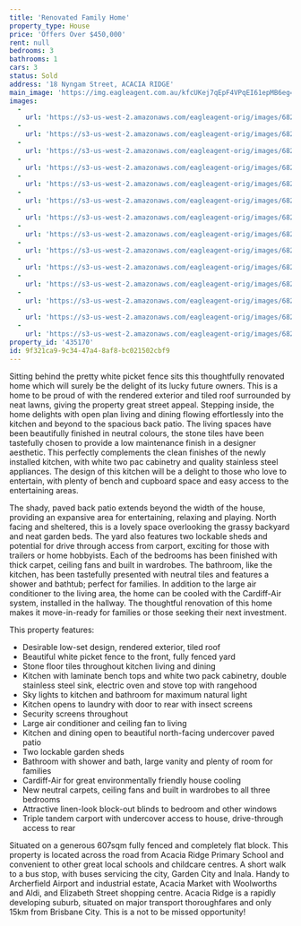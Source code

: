 ```yaml
---
title: 'Renovated Family Home'
property_type: House
price: 'Offers Over $450,000'
rent: null
bedrooms: 3
bathrooms: 1
cars: 3
status: Sold
address: '18 Nyngam Street, ACACIA RIDGE'
main_image: 'https://img.eagleagent.com.au/kfcUKej7qEpF4VPqEI61epMB6eg=/1280x854/smart/https://s3-us-west-2.amazonaws.com/eagleagent-orig/images/6821274/126030334-image-M.jpg'
images:
  -
    url: 'https://s3-us-west-2.amazonaws.com/eagleagent-orig/images/6821287/126030334-image-N.jpg'
  -
    url: 'https://s3-us-west-2.amazonaws.com/eagleagent-orig/images/6821286/126030334-image-L.jpg'
  -
    url: 'https://s3-us-west-2.amazonaws.com/eagleagent-orig/images/6821285/126030334-image-K.jpg'
  -
    url: 'https://s3-us-west-2.amazonaws.com/eagleagent-orig/images/6821284/126030334-image-J.jpg'
  -
    url: 'https://s3-us-west-2.amazonaws.com/eagleagent-orig/images/6821283/126030334-image-I.jpg'
  -
    url: 'https://s3-us-west-2.amazonaws.com/eagleagent-orig/images/6821282/126030334-image-H.jpg'
  -
    url: 'https://s3-us-west-2.amazonaws.com/eagleagent-orig/images/6821281/126030334-image-G.jpg'
  -
    url: 'https://s3-us-west-2.amazonaws.com/eagleagent-orig/images/6821280/126030334-image-F.jpg'
  -
    url: 'https://s3-us-west-2.amazonaws.com/eagleagent-orig/images/6821279/126030334-image-E.jpg'
  -
    url: 'https://s3-us-west-2.amazonaws.com/eagleagent-orig/images/6821278/126030334-image-D.jpg'
  -
    url: 'https://s3-us-west-2.amazonaws.com/eagleagent-orig/images/6821277/126030334-image-C.jpg'
  -
    url: 'https://s3-us-west-2.amazonaws.com/eagleagent-orig/images/6821276/126030334-image-B.jpg'
  -
    url: 'https://s3-us-west-2.amazonaws.com/eagleagent-orig/images/6821275/126030334-image-A.jpg'
  -
    url: 'https://s3-us-west-2.amazonaws.com/eagleagent-orig/images/6821274/126030334-image-M.jpg'
property_id: '435170'
id: 9f321ca9-9c34-47a4-8af8-bc021502cbf9
---
```

Sitting behind the pretty white picket fence sits this thoughtfully renovated home which will surely be the delight of its lucky future owners. This is a home to be proud of with the rendered exterior and tiled roof surrounded by neat lawns, giving the property great street appeal. Stepping inside, the home delights with open plan living and dining flowing effortlessly into the kitchen and beyond to the spacious back patio. The living spaces have been beautifully finished in neutral colours, the stone tiles have been tastefully chosen to provide a low maintenance finish in a designer aesthetic. This perfectly complements the clean finishes of the newly installed kitchen, with white two pac cabinetry and quality stainless steel appliances. The design of this kitchen will be a delight to those who love to entertain, with plenty of bench and cupboard space and easy access to the entertaining areas.

The shady, paved back patio extends beyond the width of the house, providing an expansive area for entertaining, relaxing and playing. North facing and sheltered, this is a lovely space overlooking the grassy backyard and neat garden beds. The yard also features two lockable sheds and potential for drive through access from carport, exciting for those with trailers or home hobbyists. Each of the bedrooms has been finished with thick carpet, ceiling fans and built in wardrobes. The bathroom, like the kitchen, has been tastefully presented with neutral tiles and features a shower and bathtub; perfect for families. In addition to the large air conditioner to the living area, the home can be cooled with the Cardiff-Air system, installed in the hallway. The thoughtful renovation of this home makes it move-in-ready for families or those seeking their next investment.

This property features:

*  Desirable low-set design, rendered exterior, tiled roof
*  Beautiful white picket fence to the front, fully fenced yard
*  Stone floor tiles throughout kitchen living and dining
*  Kitchen with laminate bench tops and white two pack cabinetry, double stainless steel sink, electric oven and stove top with rangehood
*  Sky lights to kitchen and bathroom for maximum natural light
*  Kitchen opens to laundry with door to rear with insect screens
*  Security screens throughout
*  Large air conditioner and ceiling fan to living
*  Kitchen and dining open to beautiful north-facing undercover paved patio
*  Two lockable garden sheds
*  Bathroom with shower and bath, large vanity and plenty of room for families
*  Cardiff-Air for great environmentally friendly house cooling
*  New neutral carpets, ceiling fans and built in wardrobes to all three bedrooms
*  Attractive linen-look block-out blinds to bedroom and other windows
*  Triple tandem carport with undercover access to house, drive-through access to rear

Situated on a generous 607sqm fully fenced and completely flat block. This property is located across the road from Acacia Ridge Primary School and convenient to other great local schools and childcare centres. A short walk to a bus stop, with buses servicing the city, Garden City and Inala. Handy to Archerfield Airport and industrial estate, Acacia Market with Woolworths and Aldi, and Elizabeth Street shopping centre. Acacia Ridge is a rapidly developing suburb, situated on major transport thoroughfares and only 15km from Brisbane City. This is a not to be missed opportunity!